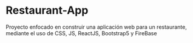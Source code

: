 # Restaurant-App
Proyecto enfocado en construir una aplicación web para un restaurante, mediante el uso de  CSS, JS, ReactJS, Bootstrap5 y FireBase
